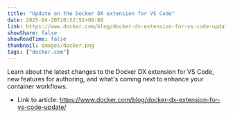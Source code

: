 ```yaml
---
title: "Update on the Docker DX extension for VS Code"
date: 2025-04-30T20:52:51+00:00
link: https://www.docker.com/blog/docker-dx-extension-for-vs-code-update/
showShare: false
showReadTime: false
thumbnail: images/docker.png
tags: ["docker.com"]
---
```

Learn about the latest changes to the Docker DX extension for VS Code, new features for authoring, and what's coming next to enhance your container workflows.

- Link to article: https://www.docker.com/blog/docker-dx-extension-for-vs-code-update/